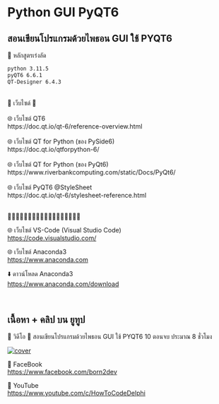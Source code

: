 # Python GUI PyQT6
## สอนเขียนโปรแกรมด้วยไพธอน GUI ใช้ PYQT6

📌 หลักสูตรเร่งลัด
```xml
python 3.11.5
pyQT6 6.6.1
QT-Designer 6.4.3
```



<br/>
📌 เว็บไซต์ 📌<br>
<br />
🌐 เว็บไซต์ QT6<br />
https://doc.qt.io/qt-6/reference-overview.html
<br />
<br />
🌐 เว็บไซต์ QT for Python (ของ PySide6)<br />
https://doc.qt.io/qtforpython-6/
<br />
<br />
🌐 เว็บไซต์ QT for Python (ของ PyQt6)<br />
https://www.riverbankcomputing.com/static/Docs/PyQt6/
<br />
<br />
🌐 เว็บไซต์ PyQT6  @StyleSheet<br />
https://doc.qt.io/qt-6/stylesheet-reference.html
<br />
<br />

🔷🔷🔷🔷🔷🔷🔷🔷🔷🔷🔷🔷🔷🔷🔷🔷🔷🔷  

🌐 เว็บไซต์ VS-Code (Visual Studio Code)  \
https://code.visualstudio.com/  

🌐 เว็บไซต์ Anaconda3  \
https://www.anaconda.com

⬇️ ดาวน์โหลด Anaconda3  \
https://www.anaconda.com/download  


<br/>

## เนื้อหา + คลิป บน ยูทูป
🔷 วิดีโอ
📌 สอนเขียนโปรแกรมด้วยไพธอน GUI ใช้ PYQT6 10 ตอนจบ ประมาณ 8 ชั่วโมง<br>

[![cover](http://img.youtube.com/vi/j34CTwNw4No/0.jpg)]([https://www.youtube.com/watch?v=j34CTwNw4No&list=PLyo_YyuVQpeUwCECO3d5e_J5CWtk9_cUX] "Click to Play Video")


🔷 FaceBook  \
https://www.facebook.com/born2dev

🔷 YouTube  \
https://www.youtube.com/c/HowToCodeDelphi

